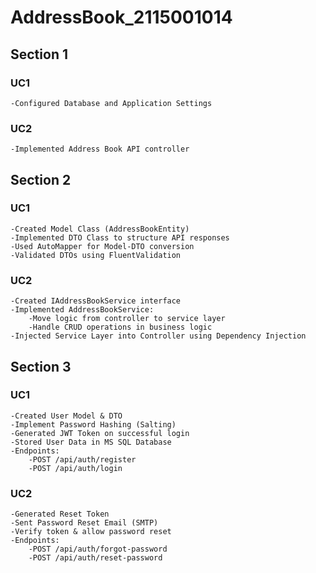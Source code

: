 # AddressBook_2115001014

## Section 1
### UC1
    -Configured Database and Application Settings

### UC2
    -Implemented Address Book API controller

## Section 2
### UC1
    -Created Model Class (AddressBookEntity)
    -Implemented DTO Class to structure API responses
    -Used AutoMapper for Model-DTO conversion
    -Validated DTOs using FluentValidation
### UC2
    -Created IAddressBookService interface
    -Implemented AddressBookService: 
        -Move logic from controller to service layer
        -Handle CRUD operations in business logic
    -Injected Service Layer into Controller using Dependency Injection

## Section 3
### UC1
    -Created User Model & DTO
    -Implement Password Hashing (Salting)
    -Generated JWT Token on successful login
    -Stored User Data in MS SQL Database
    -Endpoints:
        -POST /api/auth/register
        -POST /api/auth/login
### UC2
    -Generated Reset Token
    -Sent Password Reset Email (SMTP)
    -Verify token & allow password reset
    -Endpoints:
        -POST /api/auth/forgot-password
        -POST /api/auth/reset-password

